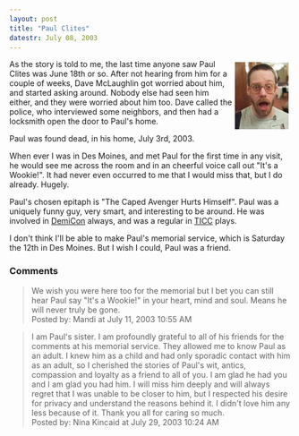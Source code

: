 ```yaml
---
layout: post
title: "Paul Clites"
datestr: July 08, 2003
---
```

<a href="/pics/PaulClites.jpg"><img vspace="5" hspace="5" align="right" alt="Paul Clites" src="/pics/PaulClites-thumb.jpg" width="96" height="120" border="0" /></a>

As the story is told to me, the last time anyone saw Paul Clites was June 18th or so.  After not hearing from him for a couple of weeks, Dave McLaughlin got worried about him, and started asking around.  Nobody else had seen him either, and they were worried about him too.  Dave called the police, who interviewed some neighbors, and then had a locksmith open the door to Paul's home.

Paul was found dead, in his home, July 3rd, 2003.

When ever I was in Des Moines, and met Paul for the first time in any visit, he would see me across the room and in an cheerful voice call out "It's a Wookie!".  It had never even occurred to me that I would miss that, but I do already.  Hugely.

Paul's chosen epitaph is "The Caped Avenger Hurts Himself".  Paul was a uniquely funny guy, very smart, and interesting to be around.  He was involved in <a href="http://www.demicon.org/">DemiCon</a> always, and was a regular in <a href="http://www.trans-iowa.org/">TICC</a> plays.</a>

I don't think I'll be able to make Paul's memorial service, which is Saturday the 12th in Des Moines.  But I wish I could, Paul was a friend.

### Comments

<blockquote>
We wish you were here too for the memorial but I bet you can still hear Paul say "It's a Wookie!" in your heart, mind and soul.  Means he will never truly be gone. 
<div class="comment-meta">Posted by: Mandi at July 11, 2003 10:55 AM</div> </blockquote>

<blockquote>
I am Paul's sister. I am profoundly grateful to all of his friends for the comments at his memorial service. They allowed me to know Paul as an adult. I knew him as a child and had only sporadic contact with him as an adult, so I cherished the stories of Paul's wit, antics, compassion and loyalty as a friend to all of you. I am glad he had you and I am glad you had him. I will miss him deeply and will always regret that I was unable to be closer to him, but I respected his desire for privacy and understand the reasons behind it. I didn't love him any less because of it. Thank you all for caring so much.
<div class="comment-meta">Posted by: Nina Kincaid at July 29, 2003 10:24 AM</div> </blockquote>

